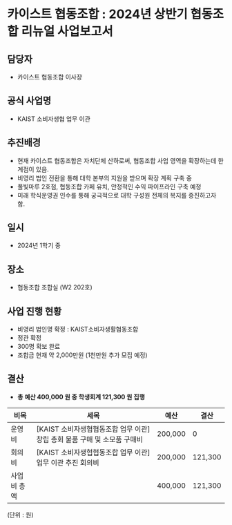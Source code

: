 카이스트 협동조합 : 2024년 상반기 협동조합 리뉴얼 사업보고서
======

## 담당자
- 카이스트 협동조합 이사장

## 공식 사업명
- KAIST 소비자생협 업무 이관

## 추진배경
- 현재 카이스트 협동조합은 자치단체 산하로써, 협동조합 사업 영역을 확장하는데 한계점이 있음.
- 비영리 법인 전환을 통해 대학 본부의 지원을 받으며 확장 계획 구축 중
- 풀빛마루 2호점, 협동조합 카페 유치, 안정적인 수익 파이프라인 구축 예정
- 미래 학식운영권 인수를 통해 궁극적으로 대학 구성원 전체의 복지를 증진하고자 함. 

## 일시
- 2024년 1학기 중

## 장소
- 협동조합 조합실 (W2 202호)

## 사업 진행 현황 
- 비영리 법인명 확정 : KAIST소비자생활협동조합
- 정관 확정
- 300명 확보 완료
- 조합금 현재 약 2,000만원 (1천만원 추가 모집 예정)



 


## 결산
- **총 예산 400,000 원 중 학생회계 121,300 원 집행**

| 비목 | 세목 | 예산 | 결산 |
|---|---|---|---|
| 운영비 | [KAIST 소비자생협협동조합 업무 이관] 창립 총회 물품 구매 및 소모품 구매비 | 200,000 | 0 |
| 회의비 | [KAIST 소비자생협협동조합 업무 이관] 업무 이관 추진 회의비 | 200,000 | 121,300 | 
| 사업비 총액 | | 400,000 | 121,300 |


(단위 : 원)

